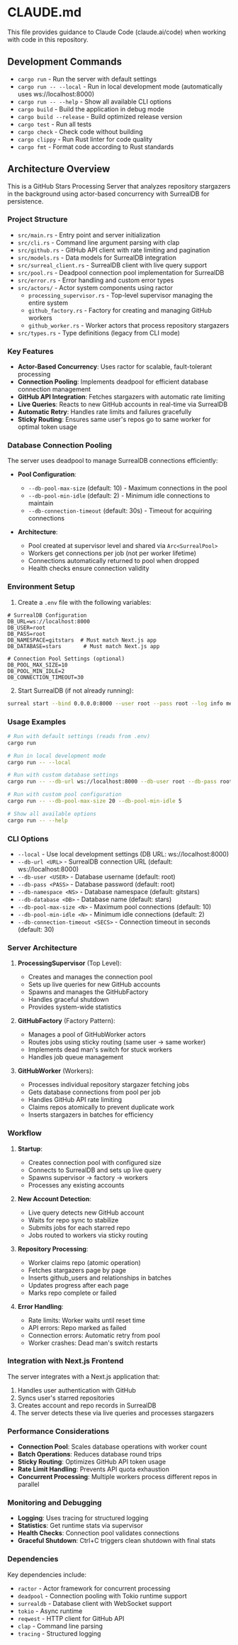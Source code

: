 # CLAUDE.md

This file provides guidance to Claude Code (claude.ai/code) when working with code in this repository.

## Development Commands

- `cargo run` - Run the server with default settings
- `cargo run -- --local` - Run in local development mode (automatically uses ws://localhost:8000)
- `cargo run -- --help` - Show all available CLI options
- `cargo build` - Build the application in debug mode
- `cargo build --release` - Build optimized release version
- `cargo test` - Run all tests
- `cargo check` - Check code without building
- `cargo clippy` - Run Rust linter for code quality
- `cargo fmt` - Format code according to Rust standards

## Architecture Overview

This is a GitHub Stars Processing Server that analyzes repository stargazers in the background using actor-based concurrency with SurrealDB for persistence.

### Project Structure

- `src/main.rs` - Entry point and server initialization
- `src/cli.rs` - Command line argument parsing with clap
- `src/github.rs` - GitHub API client with rate limiting and pagination
- `src/models.rs` - Data models for SurrealDB integration
- `src/surreal_client.rs` - SurrealDB client with live query support
- `src/pool.rs` - Deadpool connection pool implementation for SurrealDB
- `src/error.rs` - Error handling and custom error types
- `src/actors/` - Actor system components using ractor
  - `processing_supervisor.rs` - Top-level supervisor managing the entire system
  - `github_factory.rs` - Factory for creating and managing GitHub workers
  - `github_worker.rs` - Worker actors that process repository stargazers
- `src/types.rs` - Type definitions (legacy from CLI mode)

### Key Features

- **Actor-Based Concurrency**: Uses ractor for scalable, fault-tolerant processing
- **Connection Pooling**: Implements deadpool for efficient database connection management
- **GitHub API Integration**: Fetches stargazers with automatic rate limiting
- **Live Queries**: Reacts to new GitHub accounts in real-time via SurrealDB
- **Automatic Retry**: Handles rate limits and failures gracefully
- **Sticky Routing**: Ensures same user's repos go to same worker for optimal token usage

### Database Connection Pooling

The server uses deadpool to manage SurrealDB connections efficiently:

- **Pool Configuration**:
  - `--db-pool-max-size` (default: 10) - Maximum connections in the pool
  - `--db-pool-min-idle` (default: 2) - Minimum idle connections to maintain
  - `--db-connection-timeout` (default: 30s) - Timeout for acquiring connections

- **Architecture**:
  - Pool created at supervisor level and shared via `Arc<SurrealPool>`
  - Workers get connections per job (not per worker lifetime)
  - Connections automatically returned to pool when dropped
  - Health checks ensure connection validity

### Environment Setup

1. Create a `.env` file with the following variables:

```env
# SurrealDB Configuration
DB_URL=ws://localhost:8000
DB_USER=root
DB_PASS=root
DB_NAMESPACE=gitstars  # Must match Next.js app
DB_DATABASE=stars       # Must match Next.js app

# Connection Pool Settings (optional)
DB_POOL_MAX_SIZE=10
DB_POOL_MIN_IDLE=2
DB_CONNECTION_TIMEOUT=30
```

2. Start SurrealDB (if not already running):
```bash
surreal start --bind 0.0.0.0:8000 --user root --pass root --log info memory --allow-all
```

### Usage Examples

```bash
# Run with default settings (reads from .env)
cargo run

# Run in local development mode
cargo run -- --local

# Run with custom database settings
cargo run -- --db-url ws://localhost:8000 --db-user root --db-pass root

# Run with custom pool configuration
cargo run -- --db-pool-max-size 20 --db-pool-min-idle 5

# Show all available options
cargo run -- --help
```

### CLI Options

- `--local` - Use local development settings (DB URL: ws://localhost:8000)
- `--db-url <URL>` - SurrealDB connection URL (default: ws://localhost:8000)
- `--db-user <USER>` - Database username (default: root)
- `--db-pass <PASS>` - Database password (default: root)
- `--db-namespace <NS>` - Database namespace (default: gitstars)
- `--db-database <DB>` - Database name (default: stars)
- `--db-pool-max-size <N>` - Maximum pool connections (default: 10)
- `--db-pool-min-idle <N>` - Minimum idle connections (default: 2)
- `--db-connection-timeout <SECS>` - Connection timeout in seconds (default: 30)

### Server Architecture

1. **ProcessingSupervisor** (Top Level):
   - Creates and manages the connection pool
   - Sets up live queries for new GitHub accounts
   - Spawns and manages the GitHubFactory
   - Handles graceful shutdown
   - Provides system-wide statistics

2. **GitHubFactory** (Factory Pattern):
   - Manages a pool of GitHubWorker actors
   - Routes jobs using sticky routing (same user → same worker)
   - Implements dead man's switch for stuck workers
   - Handles job queue management

3. **GitHubWorker** (Workers):
   - Processes individual repository stargazer fetching jobs
   - Gets database connections from pool per job
   - Handles GitHub API rate limiting
   - Claims repos atomically to prevent duplicate work
   - Inserts stargazers in batches for efficiency

### Workflow

1. **Startup**:
   - Creates connection pool with configured size
   - Connects to SurrealDB and sets up live query
   - Spawns supervisor → factory → workers
   - Processes any existing accounts

2. **New Account Detection**:
   - Live query detects new GitHub account
   - Waits for repo sync to stabilize
   - Submits jobs for each starred repo
   - Jobs routed to workers via sticky routing

3. **Repository Processing**:
   - Worker claims repo (atomic operation)
   - Fetches stargazers page by page
   - Inserts github_users and relationships in batches
   - Updates progress after each page
   - Marks repo complete or failed

4. **Error Handling**:
   - Rate limits: Worker waits until reset time
   - API errors: Repo marked as failed
   - Connection errors: Automatic retry from pool
   - Worker crashes: Dead man's switch restarts

### Integration with Next.js Frontend

The server integrates with a Next.js application that:
1. Handles user authentication with GitHub
2. Syncs user's starred repositories
3. Creates account and repo records in SurrealDB
4. The server detects these via live queries and processes stargazers

### Performance Considerations

- **Connection Pool**: Scales database operations with worker count
- **Batch Operations**: Reduces database round trips
- **Sticky Routing**: Optimizes GitHub API token usage
- **Rate Limit Handling**: Prevents API quota exhaustion
- **Concurrent Processing**: Multiple workers process different repos in parallel

### Monitoring and Debugging

- **Logging**: Uses tracing for structured logging
- **Statistics**: Get runtime stats via supervisor
- **Health Checks**: Connection pool validates connections
- **Graceful Shutdown**: Ctrl+C triggers clean shutdown with final stats

### Dependencies

Key dependencies include:
- `ractor` - Actor framework for concurrent processing
- `deadpool` - Connection pooling with Tokio runtime support
- `surrealdb` - Database client with WebSocket support
- `tokio` - Async runtime
- `reqwest` - HTTP client for GitHub API
- `clap` - Command line parsing
- `tracing` - Structured logging